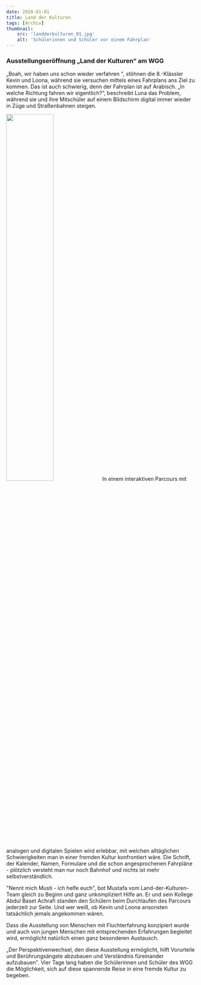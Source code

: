 ```yaml
---
date: 2020-01-01
title: Land der Kulturen
tags: [Archiv]
thumbnail: 
    src: 'landderkulturen_01.jpg'
    alt: 'Schülerinnen und Schüler vor einem Fahrplan'
---
```


### Ausstellungseröffnung „Land der Kulturen“ am WGG

„Boah, wir haben uns schon wieder verfahren ", stöhnen die 8.-Klässler Kevin und Loona, während sie versuchen mittels eines Fahrplans ans Ziel zu kommen. Das ist auch schwierig, denn der Fahrplan ist auf Arabisch. „In welche Richtung fahren wir eigentlich?“, beschreibt Luna das Problem, während sie und ihre Mitschüler auf einem Bildschirm digital immer wieder in Züge und Straßenbahnen steigen.

<img src ="/images/landderkulturen_01.jpg" style = "width:50%">
In einem interaktiven Parcours mit analogen und digitalen Spielen wird erlebbar, mit welchen alltäglichen Schwierigkeiten man in einer fremden Kultur konfrontiert wäre. Die Schrift, der Kalender, Namen, Formulare und die schon angesprochenen Fahrpläne - plötzlich versteht man nur noch Bahnhof und nichts ist mehr selbstverständlich.

"Nennt mich Musti - ich helfe euch", bot Mustafa vom Land-der-Kulturen-Team gleich zu Beginn und ganz unkompliziert Hilfe an. Er und sein Kollege Abdul Baset Achrafi standen den Schülern beim Durchlaufen des Parcours jederzeit zur Seite. Und wer weiß, ob Kevin und Loona ansonsten tatsächlich jemals angekommen wären.

Dass die Ausstellung von Menschen mit Fluchterfahrung konzipiert wurde und auch von jungen Menschen mit entsprechenden Erfahrungen begleitet wird, ermöglicht natürlich einen ganz besonderen Austausch.

„Der Perspektivenwechsel, den diese Ausstellung ermöglicht, hilft Vorurteile und Berührungsängste abzubauen und Verständnis füreinander aufzubauen".
Vier Tage lang haben die Schülerinnen und Schüler des WGG die Möglichkeit, sich auf diese spannende Reise in eine fremde Kultur zu begeben.